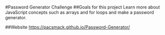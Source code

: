 #Password Generator Challenge
##Goals for this project
Learn more about JavaScript concepts such as arrays and for loops and make a password generator.

##Website
https://pacsmack.github.io/Password-Generator/
